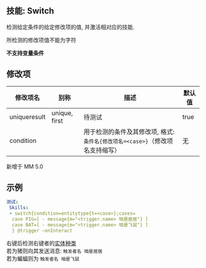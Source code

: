 技能: Switch
--------------------------

检测给定条件的给定修改项的值, 并激活相对应的技能.  

所检测的修改项值不能为字符

**不支持变量条件**

修改项
----------

| 修改项名 | 别称    | 描述                                                                                                    | 默认值 |
|-----------|------------|----------------------------------------------------------------------------------------------------------------|---------------|
| uniqueresult | unique, first | 待测试 | true |
| condition | | 用于检测的条件及其修改项, 格式: `条件名{修改项名=<case>}`（修改项名支持缩写） | 无 |

新增于 MM 5.0

示例
----

```yaml
测试:
 Skills:
 - switch{condition=entitytype{t=<case>};cases=
  case PIG=[ - message{m="<trigger.name> 咱是居居"} ]
  case BAT=[ - message{m="<trigger.name> 咱是飞鼠"} ]
  } @trigger ~onInteract
```
右键后检测右键者的[实体种类](/实体/种类)  
若为猪则向其发送消息: `触发者名 咱是居居`  
若为蝙蝠则为 `触发者名 咱是飞鼠`
```
